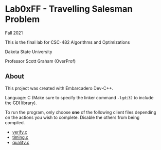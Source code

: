 # Lab0xFF - Travelling Salesman Problem
Fall 2021

This is the final lab for CSC-482 Algorithms and Optimizations

Dakota State University

Professor Scott Graham (OverProf)

## About
This project was created with Embarcadero Dev-C++.

Language: C (Make sure to specify the linker command `-lgdi32` to include the GDI library).

To run the program, only choose **one** of the following client files depending on the actions you wish to complete. Disable the others from being compiled.

- [verify.c](verification_test/verify.c)
- [timing.c](time_test/timing.c)
- [quality.c](quality_test/quality.c)
